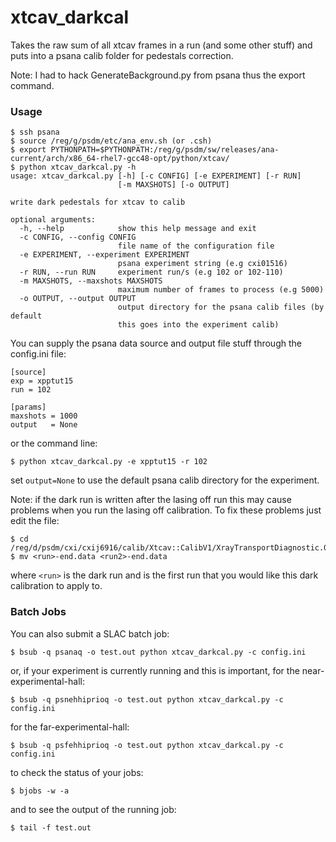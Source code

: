 # xtcav_darkcal
Takes the raw sum of all xtcav frames in a run (and some other stuff) and puts into a psana calib folder for pedestals correction. 

Note: I had to hack GenerateBackground.py from psana thus the export command.
### Usage
```
$ ssh psana
$ source /reg/g/psdm/etc/ana_env.sh (or .csh)
$ export PYTHONPATH=$PYTHONPATH:/reg/g/psdm/sw/releases/ana-current/arch/x86_64-rhel7-gcc48-opt/python/xtcav/
$ python xtcav_darkcal.py -h
usage: xtcav_darkcal.py [-h] [-c CONFIG] [-e EXPERIMENT] [-r RUN]
                        [-m MAXSHOTS] [-o OUTPUT]

write dark pedestals for xtcav to calib

optional arguments:
  -h, --help            show this help message and exit
  -c CONFIG, --config CONFIG
                        file name of the configuration file
  -e EXPERIMENT, --experiment EXPERIMENT
                        psana experiment string (e.g cxi01516)
  -r RUN, --run RUN     experiment run/s (e.g 102 or 102-110)
  -m MAXSHOTS, --maxshots MAXSHOTS
                        maximum number of frames to process (e.g 5000)
  -o OUTPUT, --output OUTPUT
                        output directory for the psana calib files (by default
                        this goes into the experiment calib)
```

You can supply the psana data source and output file stuff through the config.ini file:
```
[source]
exp = xpptut15
run = 102

[params]
maxshots = 1000
output   = None 
```
or the command line:
```
$ python xtcav_darkcal.py -e xpptut15 -r 102
```
set ```output=None``` to use the default psana calib directory for the experiment.


Note: if the dark run is written after the lasing off run this may cause problems when you run the lasing off calibration. To fix these problems just edit the file:
```
$ cd /reg/d/psdm/cxi/cxij6916/calib/Xtcav::CalibV1/XrayTransportDiagnostic.0:Opal1000.0/pedestals
$ mv <run>-end.data <run2>-end.data
```
where ```<run>``` is the dark run and <run2> is the first run that you would like this dark calibration to apply to.

### Batch Jobs
You can also submit a SLAC batch job:
```
$ bsub -q psanaq -o test.out python xtcav_darkcal.py -c config.ini
```
or, if your experiment is currently running and this is important, for the near-experimental-hall:
```
$ bsub -q psnehhiprioq -o test.out python xtcav_darkcal.py -c config.ini
```
for the far-experimental-hall:
```
$ bsub -q psfehhiprioq -o test.out python xtcav_darkcal.py -c config.ini
```
to check the status of your jobs:
```
$ bjobs -w -a
```
and to see the output of the running job:
```
$ tail -f test.out
```
